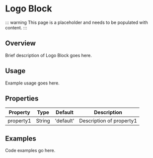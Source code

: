 # Logo Block

::: warning
This page is a placeholder and needs to be populated with content.
:::

## Overview

Brief description of Logo Block goes here.

## Usage

Example usage goes here.

## Properties

| Property | Type | Default | Description |
|----------|------|---------|-------------|
| property1 | String | 'default' | Description of property1 |

## Examples

Code examples go here.
